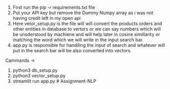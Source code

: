 1) First run the pip -r requirements.txt file
2) Put your API key but remove the Dummy Numpy array as i was not having credit left in my open api 
3) Here vetor_setup.py is the file will will convert the products orders and other entities in database to vertors or we can say numbers which will be unsderstood by machiene and will help later in cosine simillarity or matching the word which we will write in the input search bar.
4) app.py is responsible for handiling the input of search and whatever will put in the search bar will be also converted into vectors.

Cammands ->
1) python3 db_setup.py
2) python3 vector_setup.py
3) streamlit run app.py # Assignment-NLP
